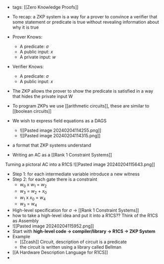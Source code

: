 - tags: [[Zero Knowledge Proofs]]
- To recap: a ZKP system is a way for a prover to convince a verifier that some statement or predicate is true without revealing information about why it is true 
- Prover Knows:
	- A predicate: $\sigma$ 
	- A public input: $x$
	- A private input: $w$
- Verifier Knows: 
	- A predicate: $\sigma$ 
	- A public input: $x$
- The ZKP allows the prover to show the predicate is satisfied in a way that hides the private input W
- To program ZKPs we use [[arithmetic circuits]], these are similar to [[boolean circuits]]
- We wish to express field equations as a DAGS
	- ![[Pasted image 20240204114255.png]]
	- ![[Pasted image 20240204114315.png]]
- a format that ZKP systems understand

- Writing an AC as a [[Rank 1 Constraint Systems]]

Turning a pictoral AC into a R1CS
![[Pasted image 20240204115643.png]]

- Step 1: for each intermediate variable introduce a new witness
- Step 2: for each gate there is a constraint 
	- $w_0$ x $w_1$ = $w_2$
	- $w_3$ = $w_2$ + $x_0$
	- $w_1$ x $x_0$ = $w_4$
	- $w_3$ = $w_4$
- High-level specification for $\sigma$ -> [[Rank 1 Constraint Systems]]
- how to take a high-level idea and put it into a R1CS?? Think of the R1CS as Assembly 
- ![[Pasted image 20240204115952.png]]
- Start with **high-level code -> compiler/library -> R1CS -> ZKP System**
- Example 
	- [[Zcash]] Circuit, description of circuit is a predicate 
	- the circuit is written using a library called Bellman 
- [[A Hardware Description Language for R1CS]]
- 